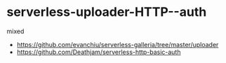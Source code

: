 # serverless-uploader-HTTP--auth

mixed 
* https://github.com/evanchiu/serverless-galleria/tree/master/uploader 
* https://github.com/Deathjam/serverless-http-basic-auth
